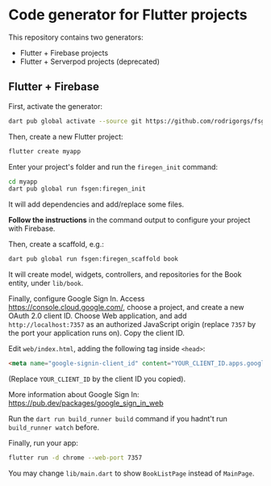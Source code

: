 # Code generator for Flutter projects

This repository contains two generators:

- Flutter + Firebase projects
- Flutter + Serverpod projects (deprecated)

## Flutter + Firebase

First, activate the generator:

```sh
dart pub global activate --source git https://github.com/rodrigorgs/fsgen
```

Then, create a new Flutter project:

```sh
flutter create myapp
```

Enter your project's folder and run the `firegen_init` command:

```sh
cd myapp
dart pub global run fsgen:firegen_init
```

It will add dependencies and add/replace some files.

**Follow the instructions** in the command output to configure your project with Firebase.

Then, create a scaffold, e.g.:

```sh
dart pub global run fsgen:firegen_scaffold book
```

It will create model, widgets, controllers, and repositories for the Book entity, under `lib/book`.

Finally, configure Google Sign In. Access <https://console.cloud.google.com/>, choose a project, and create a new OAuth 2.0 client ID. Choose Web application, and add `http://localhost:7357` as an authorized JavaScript origin (replace `7357` by the port your application runs on). Copy the client ID.

Edit `web/index.html`, adding the following tag inside `<head>`:

```html
<meta name="google-signin-client_id" content="YOUR_CLIENT_ID.apps.googleusercontent.com">
```

(Replace `YOUR_CLIENT_ID` by the client ID you copied).

More information about Google Sign In: https://pub.dev/packages/google_sign_in_web

Run the `dart run build_runner build` command if you hadnt't run `build_runner watch` before.

Finally, run your app:

```sh
flutter run -d chrome --web-port 7357
```

You may change `lib/main.dart` to show `BookListPage` instead of `MainPage`.